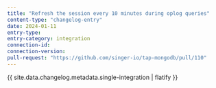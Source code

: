```yaml
---
title: "Refresh the session every 10 minutes during oplog queries"
content-type: "changelog-entry"
date: 2024-01-11
entry-type: 
entry-category: integration
connection-id: 
connection-version: 
pull-request: "https://github.com/singer-io/tap-mongodb/pull/110"
---
```

{{ site.data.changelog.metadata.single-integration | flatify }}